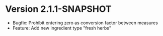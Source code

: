 # Version 2.1.1-SNAPSHOT

- Bugfix: Prohibit entering zero as conversion factor between measures
- Feature: Add new ingredient type "fresh herbs"
